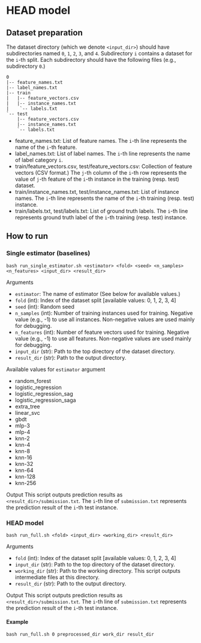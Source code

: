 # HEAD model

## Dataset preparation

The dataset directory (which we denote `<input_dir>`) should have subdirectories named `0`, `1`, `2`, `3`, and `4`.
Subdirectory `i` contains a dataset for the `i`-th split.
Each subdirectory should have the following files (e.g., subdirectory `0`.)

```
0
|-- feature_names.txt
|-- label_names.txt
|-- train
|   |-- feature_vectors.csv
|   |-- instance_names.txt
|    `-- labels.txt
`-- test
    |-- feature_vectors.csv
    |-- instance_names.txt
    `-- labels.txt
```

- feature_names.txt: List of feature names. The `i`-th line represents the name of the `i`-th feature.
- label_names.txt: List of label names. The `i`-th line represents the name of label category `i`.
- train/feature_vectors.csv, test/feature_vectors.csv: Collection of feature vectors (CSV format.) The `j`-th column of the `i`-th row represents the value of `j`-th feature of the `i`-th instance in the training (resp. test) dataset.
- train/instance_names.txt, test/instance_names.txt: List of instance names. The `i`-th line represents the name of the `i`-th training (resp. test) instance.
- train/labels.txt, test/labels.txt: List of ground truth labels. The `i`-th line represents ground truth label of the `i`-th training (resp. test) instance.


## How to run

### Single estimator (baselines)

```
bash run_single_estimator.sh <estimator> <fold> <seed> <n_samples> <n_features> <input_dir> <result_dir>
```

Arguments
- `estimator`: The name of estimator (See below for available values.)
- `fold` (int): Index of the dataset split [available values: 0, 1, 2, 3, 4]
- `seed` (int): Random seed
- `n_samples` (int): Number of training instances used for training. Negative value (e.g., -1) to use all instances. Non-negative values are used mainly for debugging.
- `n_features` (int): Number of feature vectors used for training. Negative value (e.g., -1) to use all features. Non-negative values are used mainly for debugging.
- `input_dir` (str): Path to the top directory of the dataset directory.
- `result_dir` (str): Path to the output directory.


Available values for `estimator` argument
- random_forest
- logistic_regression
- logistic_regression_sag
- logistic_regression_saga
- extra_tree
- linear_svc
- gbdt
- mlp-3
- mlp-4
- knn-2
- knn-4
- knn-8
- knn-16
- knn-32
- knn-64
- knn-128
- knn-256

Output
This script outputs prediction results as `<result_dir>/submission.txt`. The `i`-th line of `submission.txt` represents the prediction result of the `i`-th test instance.

### HEAD model

```
bash run_full.sh <fold> <input_dir> <working_dir> <result_dir>
```

Arguments
- `fold` (int): Index of the dataset split [available values: 0, 1, 2, 3, 4]
- `input_dir` (str): Path to the top directory of the dataset directory.
- `working_dir` (str): Path to the working directory. This script outputs intermediate files at this directory.
- `result_dir` (str): Path to the output directory.

Output
This script outputs prediction results as `<result_dir>/submission.txt`. The `i`-th line of `submission.txt` represents the prediction result of the `i`-th test instance.


#### Example

```
bash run_full.sh 0 preprocessed_dir work_dir result_dir
```